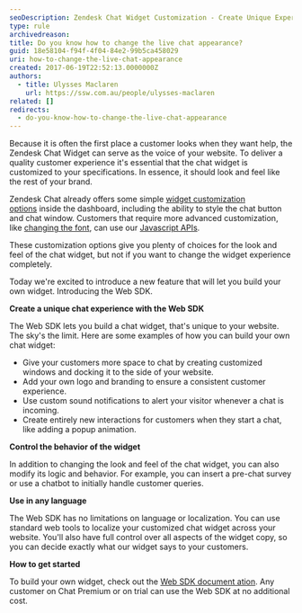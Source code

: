 ```yaml
---
seoDescription: Zendesk Chat Widget Customization - Create Unique Experience With Web SDK
type: rule
archivedreason:
title: Do you know how to change the live chat appearance?
guid: 18e58104-f94f-4f04-84e2-99b5ca458029
uri: how-to-change-the-live-chat-appearance
created: 2017-06-19T22:52:13.0000000Z
authors:
  - title: Ulysses Maclaren
    url: https://ssw.com.au/people/ulysses-maclaren
related: []
redirects:
  - do-you-know-how-to-change-the-live-chat-appearance
---
```


Because it is often the first place a customer looks when they want help, the Zendesk Chat Widget can serve as the voice of your website. To deliver a quality customer experience it's essential that the chat widget is customized to your specifications. In essence, it should look and feel like the rest of your brand.

<!--endintro-->

Zendesk Chat already offers some simple [widget customization options](https://chat.zendesk.com/hc/en-us/articles/212679577-Customizing-the-chat-widget%22%20%5co%20%22widget%20customization%20options%22%20%5ct%20%22_blank) inside the dashboard, including the ability to style the chat button and chat window. Customers that require more advanced customization, like [changing the font](https://chat.zendesk.com/hc/en-us/articles/221307207-New-Widget-Security-Settings-and-Customization-Options%22%20%5co%20%22changing%20the%20font%22%20%5ct%20%22_blank), can use our [Javascript APIs](https://chat.zendesk.com/hc/en-us/articles/234585908-JavaScript-Chat-API-Overview%22%20%5co%20%22Javascript%20APIs%22%20%5ct%20%22_blank).

These customization options give you plenty of choices for the look and feel of the chat widget, but not if you want to change the widget experience completely.

Today we're excited to introduce a new feature that will let you build your own widget. Introducing the Web SDK.

**Create a unique chat experience with the Web SDK**

The Web SDK lets you build a chat widget, that's unique to your website. The sky's the limit. Here are some examples of how you can build your own chat widget:

- Give your customers more space to chat by creating customized windows and docking it to the side of your website.
- Add your own logo and branding to ensure a consistent customer experience.
- Use custom sound notifications to alert your visitor whenever a chat is incoming.
- Create entirely new interactions for customers when they start a chat, like adding a popup animation.

**Control the behavior of the widget**

In addition to changing the look and feel of the chat widget, you can also modify its logic and behavior. For example, you can insert a pre-chat survey or use a chatbot to initially handle customer queries.

**Use in any language**

The Web SDK has no limitations on language or localization. You can use standard web tools to localize your customized chat widget across your website. You'll also have full control over all aspects of the widget copy, so you can decide exactly what our widget says to your customers.

**How to get started**

To build your own widget, check out the [Web SDK document ation](https://api.zopim.com/web-sdk). Any customer on Chat Premium or on trial can use the Web SDK at no additional cost.
